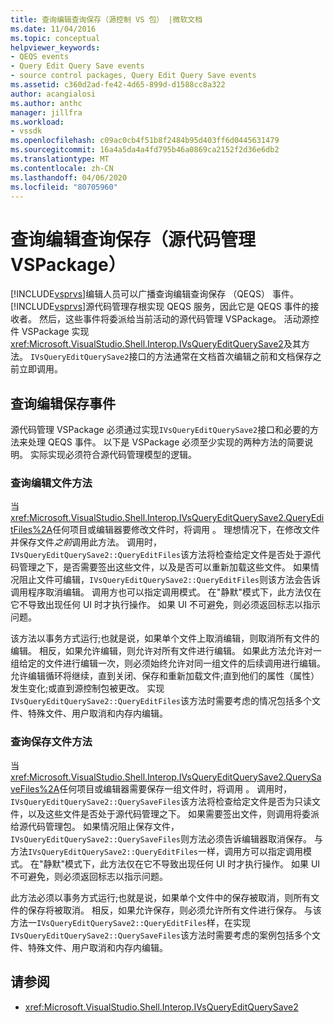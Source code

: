```yaml
---
title: 查询编辑查询保存（源控制 VS 包） |微软文档
ms.date: 11/04/2016
ms.topic: conceptual
helpviewer_keywords:
- QEQS events
- Query Edit Query Save events
- source control packages, Query Edit Query Save events
ms.assetid: c360d2ad-fe42-4d65-899d-d1588cc8a322
author: acangialosi
ms.author: anthc
manager: jillfra
ms.workload:
- vssdk
ms.openlocfilehash: c09ac0cb4f51b8f2484b95d403ff6d0445631479
ms.sourcegitcommit: 16a4a5da4a4fd795b46a0869ca2152f2d36e6db2
ms.translationtype: MT
ms.contentlocale: zh-CN
ms.lasthandoff: 04/06/2020
ms.locfileid: "80705960"
---
```

# <a name="query-edit-query-save-source-control-vspackage"></a>查询编辑查询保存（源代码管理 VSPackage）
[!INCLUDE[vsprvs](../../code-quality/includes/vsprvs_md.md)]编辑人员可以广播查询编辑查询保存 （QEQS） 事件。 [!INCLUDE[vsprvs](../../code-quality/includes/vsprvs_md.md)]源代码管理存根实现 QEQS 服务，因此它是 QEQS 事件的接收者。 然后，这些事件将委派给当前活动的源代码管理 VSPackage。 活动源控件 VSPackage 实现<xref:Microsoft.VisualStudio.Shell.Interop.IVsQueryEditQuerySave2>及其方法。 `IVsQueryEditQuerySave2`接口的方法通常在文档首次编辑之前和文档保存之前立即调用。

## <a name="queryeditquerysave-events"></a>查询编辑保存事件
 源代码管理 VSPackage 必须通过实现`IVsQueryEditQuerySave2`接口和必要的方法来处理 QEQS 事件。 以下是 VSPackage 必须至少实现的两种方法的简要说明。 实际实现必须符合源代码管理模型的逻辑。

### <a name="queryeditfiles-method"></a>查询编辑文件方法
 当<xref:Microsoft.VisualStudio.Shell.Interop.IVsQueryEditQuerySave2.QueryEditFiles%2A>任何项目或编辑器要修改文件时，将调用 。 理想情况下，在修改文件并保存文件*之前*调用此方法。 调用时，`IVsQueryEditQuerySave2::QueryEditFiles`该方法将检查给定文件是否处于源代码管理之下，是否需要签出这些文件，以及是否可以重新加载这些文件。 如果情况阻止文件可编辑，`IVsQueryEditQuerySave2::QueryEditFiles`则该方法会告诉调用程序取消编辑。 调用方也可以指定调用模式。 在"静默"模式下，此方法仅在它不导致出现任何 UI 时才执行操作。 如果 UI 不可避免，则必须返回标志以指示问题。

 该方法以事务方式运行;也就是说，如果单个文件上取消编辑，则取消所有文件的编辑。 相反，如果允许编辑，则允许对所有文件进行编辑。 如果此方法允许对一组给定的文件进行编辑一次，则必须始终允许对同一组文件的后续调用进行编辑。 允许编辑循环将继续，直到关闭、保存和重新加载文件;直到他们的属性（属性）发生变化;或直到源控制包被更改。 实现`IVsQueryEditQuerySave2::QueryEditFiles`该方法时需要考虑的情况包括多个文件、特殊文件、用户取消和内存内编辑。

### <a name="querysavefiles-method"></a>查询保存文件方法
 当<xref:Microsoft.VisualStudio.Shell.Interop.IVsQueryEditQuerySave2.QuerySaveFiles%2A>任何项目或编辑器需要保存一组文件时，将调用 。 调用时，`IVsQueryEditQuerySave2::QuerySaveFiles`该方法将检查给定文件是否为只读文件，以及这些文件是否处于源代码管理之下。 如果需要签出文件，则调用将委派给源代码管理包。 如果情况阻止保存文件，`IVsQueryEditQuerySave2::QuerySaveFiles`则方法必须告诉编辑器取消保存。 与 方法`IVsQueryEditQuerySave2::QueryEditFiles`一样，调用方可以指定调用模式。 在"静默"模式下，此方法仅在它不导致出现任何 UI 时才执行操作。 如果 UI 不可避免，则必须返回标志以指示问题。

 此方法必须以事务方式运行;也就是说，如果单个文件中的保存被取消，则所有文件的保存将被取消。 相反，如果允许保存，则必须允许所有文件进行保存。 与该方法一`IVsQueryEditQuerySave2::QueryEditFiles`样，在实现`IVsQueryEditQuerySave2::QuerySaveFiles`该方法时需要考虑的案例包括多个文件、特殊文件、用户取消和内存内编辑。

## <a name="see-also"></a>请参阅
- <xref:Microsoft.VisualStudio.Shell.Interop.IVsQueryEditQuerySave2>
